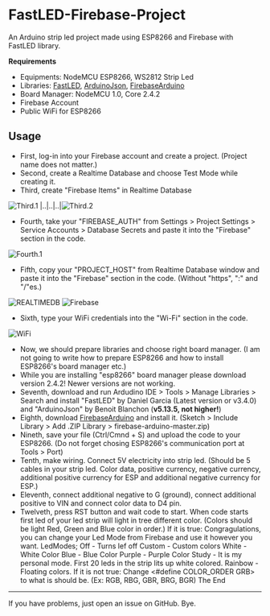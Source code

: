 # FastLED-Firebase-Project
An Arduino strip led project made using ESP8266 and Firebase with FastLED library.

**Requirements**

 - Equipments: NodeMCU ESP8266, WS2812 Strip Led
 - Libraries: [FastLED](https://github.com/FastLED/FastLED), [ArduinoJson](https://github.com/bblanchon/ArduinoJson), [FirebaseArduino](https://github.com/FirebaseExtended/firebase-arduino)
 - Board Manager: NodeMCU 1.0, Core 2.4.2
 - Firebase Account
 - Public WiFi for ESP8266

## Usage
 - First, log-in into your Firebase account and create a project. (Project name does not matter.)
 - Second, create a Realtime Database and choose Test Mode while creating it.
 - Third, create "Firebase Items" in Realtime Database

 ![Third.1](https://i.imgur.com/m1pRiid.png) |..|..|..|![Third.2](https://i.imgur.com/c78br9I.png)
 - Fourth, take your "FIREBASE_AUTH" from Settings > Project Settings > Service Accounts > Database Secrets and paste it into the "Firebase" section in the code.

 ![Fourth.1](https://i.imgur.com/KZYZF9f.png)
 
 - Fifth, copy your "PROJECT_HOST" from Realtime Database window and paste it into the "Firebase" section in the code. (Without "https", ":" and "/"es.)

 ![REALTIMEDB](https://i.imgur.com/3CBe7AM.png)
 ![Firebase](https://i.imgur.com/fF7Qd8C.png)

 - Sixth, type your WiFi credentials into the "Wi-Fi" section in the code.

 ![WiFi](https://i.imgur.com/LYTgoFS.png)
 
 - Now, we should prepare libraries and choose right board manager. (I am not going to write how to prepare ESP8266 and how to install ESP8266's board manager etc.)
 - While you are installing "esp8266" board manager please download version 2.4.2! Newer versions are not working.
 - Seventh, download and run Ardudino IDE > Tools > Manage Libraries > Search and install "FastLED" by Daniel Garcia (Latest version or v3.4.0) and "ArduinoJson" by Benoit Blanchon (**v5.13.5, not higher!**)
 - Eighth, download [FirebaseArduino](https://github.com/FirebaseExtended/firebase-arduino/archive/master.zip) and install it. (Sketch > Include Library > Add .ZIP Library > firebase-arduino-master.zip)
 - Nineth, save your file (Ctrl/Cmnd + S) and upload the code to your ESP8266. (Do not forget chosing ESP8266's communication port at Tools > Port)
 - Tenth, make wiring. Connect 5V electricity into strip led. (Should be 5 cables in your strip led. Color data, positive currency, negative currency, additional positive currency for ESP and additional negative currency for ESP.)
 - Eleventh, connect additional negative to G (ground), connect additional positive to VIN and connect color data to D4 pin.
 - Twelveth, press RST button and wait code to start. When code starts first led of your led strip will light in tree different color. (Colors should be light Red, Green and Blue color in order.) 
 If it is true: Congragulations, you can change your Led Mode from Firebase and use it however you want.
LedModes; 
Off - Turns lef off
Custom - Custom colors
White - White Color
Blue - Blue Color
Purple - Purple Color
Study - It is my personal mode. First 20 leds in the strip lits up white colored.
Rainbow - Floating colors.
 If it is not true: Change <#define COLOR_ORDER GRB> to what is should be. (Ex: RGB, RBG, GBR, BRG, BGR)
The End

---
If you have problems, just open an issue on GitHub. Bye.

